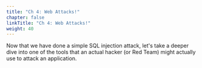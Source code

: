 ```yaml
---
title: "Ch 4: Web Attacks!"
chapter: false
linkTitle: "Ch 4: Web Attacks!"
weight: 40
---
```


Now that we have done a simple SQL injection attack, let's take a deeper dive into one of the tools that an actual hacker (or Red Team) might actually use to attack an application.